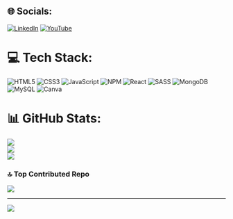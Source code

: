 
## 🌐 Socials:
[![LinkedIn](https://img.shields.io/badge/LinkedIn-%230077B5.svg?logo=linkedin&logoColor=white)](https://linkedin.com/in/https://in.linkedin.com/in/prasad-pathare) [![YouTube](https://img.shields.io/badge/YouTube-%23FF0000.svg?logo=YouTube&logoColor=white)](https://youtube.com/@https://www.youtube.com/@pesgamer27) 

# 💻 Tech Stack:
![HTML5](https://img.shields.io/badge/html5-%23E34F26.svg?style=for-the-badge&logo=html5&logoColor=white) ![CSS3](https://img.shields.io/badge/css3-%231572B6.svg?style=for-the-badge&logo=css3&logoColor=white) ![JavaScript](https://img.shields.io/badge/javascript-%23323330.svg?style=for-the-badge&logo=javascript&logoColor=%23F7DF1E) ![NPM](https://img.shields.io/badge/NPM-%23CB3837.svg?style=for-the-badge&logo=npm&logoColor=white) ![React](https://img.shields.io/badge/react-%2320232a.svg?style=for-the-badge&logo=react&logoColor=%2361DAFB) ![SASS](https://img.shields.io/badge/SASS-hotpink.svg?style=for-the-badge&logo=SASS&logoColor=white) ![MongoDB](https://img.shields.io/badge/MongoDB-%234ea94b.svg?style=for-the-badge&logo=mongodb&logoColor=white) ![MySQL](https://img.shields.io/badge/mysql-4479A1.svg?style=for-the-badge&logo=mysql&logoColor=white) ![Canva](https://img.shields.io/badge/Canva-%2300C4CC.svg?style=for-the-badge&logo=Canva&logoColor=white)
# 📊 GitHub Stats:
![](https://github-readme-stats.vercel.app/api?username=PatharePrasad&theme=dark&hide_border=false&include_all_commits=false&count_private=false)<br/>
![](https://github-readme-streak-stats.herokuapp.com/?user=PatharePrasad&theme=dark&hide_border=false)<br/>
![](https://github-readme-stats.vercel.app/api/top-langs/?username=PatharePrasad&theme=dark&hide_border=false&include_all_commits=false&count_private=false&layout=compact)

### 🔝 Top Contributed Repo
![](https://github-contributor-stats.vercel.app/api?username=PatharePrasad&limit=5&theme=dark&combine_all_yearly_contributions=true)

---
[![](https://visitcount.itsvg.in/api?id=PatharePrasad&icon=0&color=0)](https://visitcount.itsvg.in)

<!-- Proudly created with GPRM ( https://gprm.itsvg.in ) -->
